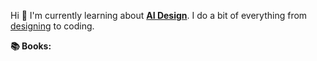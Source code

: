 Hi 👋
I'm currently learning about [**AI Design**](./AI_Design.md). I do a bit of everything from [designing](http://www.dribbble.com/nabil) to coding.

**📚 Books:**

<!-- {{Books}} -->
